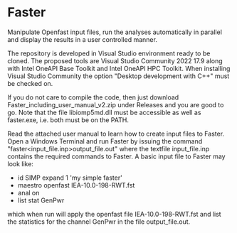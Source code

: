 # Faster
Manipulate Openfast input files, run the analyses automatically in parallel and display the results in a user controlled manner.

The repository is developed in Visual Studio environment ready to be cloned.
The proposed tools are Visual Studio Community 2022 17.9 along with Intel OneAPI Base Toolkit and Intel OneAPI HPC Toolkit. 
When installing Visual Studio Community the option "Desktop development with C++" must be checked on.

If you do not care to compile the code, then just download Faster_including_user_manual_v2.zip under Releases and you are good to go. 
Note that the file libiomp5md.dll must be accessible as well as faster.exe, i.e. both must be on the PATH.

Read the attached user manual to learn how to create input files to Faster. Open a Windows Terminal and run Faster by issuing the command "faster<input_file.inp>output_file.out"
where the textfile input_file.inp contains the required commands to Faster. A basic input file to Faster may look like:

- id SIMP expand 1 'my simple faster'
- maestro openfast IEA-10.0-198-RWT.fst
- anal on
- list stat GenPwr

which when run will apply the openfast file IEA-10.0-198-RWT.fst and list the statistics for the channel GenPwr in the file output_file.out.
